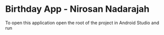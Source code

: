 # Birthday App - Nirosan Nadarajah
To open this application open the root of the project in Android Studio and run